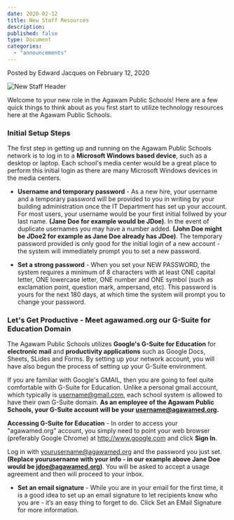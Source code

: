 ```yaml
---
date: 2020-02-12
title: New Staff Resources
description:
published: false
type: Document
categories:
  - "announcements"
---
```

Posted by Edward Jacques on February 12, 2020

![New Staff Header](https://github.com/Agawam-Technology/Technology-Website/blob/master/images/New%20Staff%20Graphic.png)

Welcome to your new role in the Agawam Public Schools!  Here are a few quick things to think about as you first start to utilize technology resources here at the Agawam Public Schools.

### Initial Setup Steps

The first step in getting up and running on the Agawam Public Schools network is to log in to a **Microsoft Windows based device**, such as a desktop or laptop.  Each school's media center would be a great place to perform this initial login as there are many Microsoft Windows devices in the media centers.

- **Username and temporary password** - As a new hire, your username and a temporary password will be provided to you in writing by your building administration once the IT Department has set up your account.  For most users, your username would be your first initial follwed by your last name.  **(Jane Doe for example would be JDoe)**.  In the event of duplicate usernames you may have a number added.  **(John Doe might be JDoe2 for example as Jane Doe already has JDoe)**.  The temporary password provided is only good for the initial login of a new account - the system will immediately prompt you to set a new password.

- **Set a strong password** - When you set your NEW PASSWORD, the system requires a minimum of 8 characters with at least ONE capital letter, ONE lowercase letter, ONE number and ONE symbol (such as exclamation point, question mark, ampersand, etc).  This password is yours for the next 180 days, at which time the system will prompt you to change your password.

### Let's Get Productive - Meet agawamed.org our G-Suite for Education Domain

The Agawam Public Schools utilizes **Google's G-Suite for Education** for **electronic mail** and **productivity applications** such as Google Docs, Sheets, SLides and Forms.  By setting up your network account, you will have also begun the process of setting up your G-Suite environment.

If you are familiar with Google's GMAIL, then you are going to feel quite comfortable with G-Suite for Education.  Unlike a personal gmail account, which typically is username@gmail.com, each school system is allowed to have their own G-Suite domain.  **As an employee of the Agawam Public Schools, your G-Suite account will be your username@agawamed.org.**

**Accessing G-Suite for Education** - In order to access your "agawamed.org" account, you simply need to point your web browser (preferably Google Chrome) at http://www.google.com and click **Sign In**.

Log in with yourusername@agawamed.org and the password you just set.  **(Replace yourusername with your info - in our example above Jane Doe would be jdoe@agawamed.org)**.  You will be asked to accept a usage agreement and then will proceed to your inbox.
 - **Set an email signature** - While you are in your email for the first time, it is a good idea to set up an email signature to let recipients know who you are - it’s an easy thing to forget to do.  Click Set an EMail Signature for more information.
